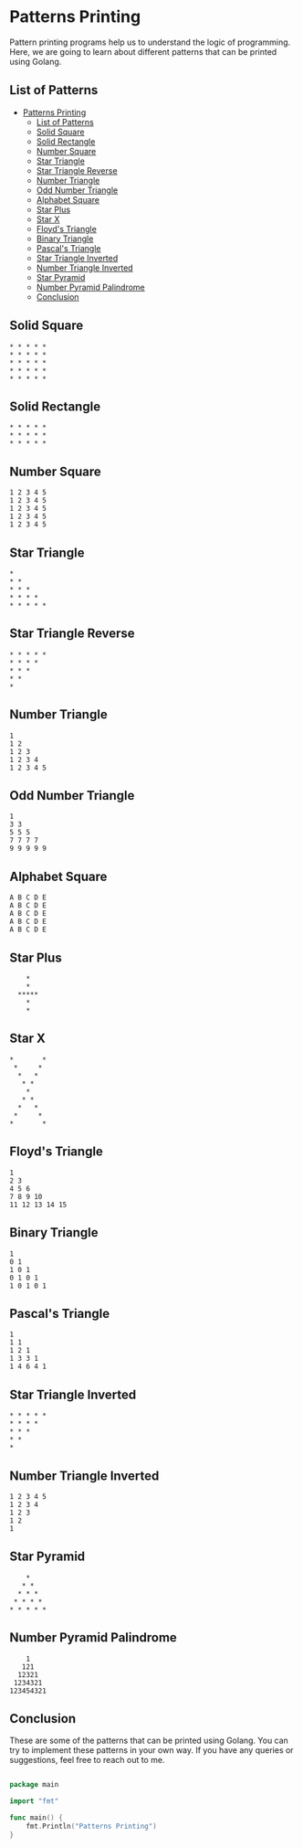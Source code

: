 # Patterns Printing

Pattern printing programs help us to understand the logic of programming. Here, we are going to learn about different patterns that can be printed using Golang.

## List of Patterns

- [Patterns Printing](#patterns-printing)
  - [List of Patterns](#list-of-patterns)
  - [Solid Square](#solid-square)
  - [Solid Rectangle](#solid-rectangle)
  - [Number Square](#number-square)
  - [Star Triangle](#star-triangle)
  - [Star Triangle Reverse](#star-triangle-reverse)
  - [Number Triangle](#number-triangle)
  - [Odd Number Triangle](#odd-number-triangle)
  - [Alphabet Square](#alphabet-square)
  - [Star Plus](#star-plus)
  - [Star X](#star-x)
  - [Floyd's Triangle](#floyds-triangle)
  - [Binary Triangle](#binary-triangle)
  - [Pascal's Triangle](#pascals-triangle)
  - [Star Triangle Inverted](#star-triangle-inverted)
  - [Number Triangle Inverted](#number-triangle-inverted)
  - [Star Pyramid](#star-pyramid)
  - [Number Pyramid Palindrome](#number-pyramid-palindrome)
  - [Conclusion](#conclusion)

## Solid Square

```plaintext
* * * * *
* * * * *
* * * * *
* * * * *
* * * * *
```

## Solid Rectangle

```plaintext
* * * * *
* * * * *
* * * * *
```

## Number Square

```plaintext
1 2 3 4 5
1 2 3 4 5
1 2 3 4 5
1 2 3 4 5
1 2 3 4 5
```

## Star Triangle

```plaintext
*
* *
* * *
* * * *
* * * * *
```

## Star Triangle Reverse

```plaintext
* * * * *
* * * *
* * *
* *
*
```

## Number Triangle

```plaintext
1
1 2
1 2 3
1 2 3 4
1 2 3 4 5
```

## Odd Number Triangle

```plaintext
1
3 3
5 5 5
7 7 7 7
9 9 9 9 9
```

## Alphabet Square

```plaintext
A B C D E
A B C D E
A B C D E
A B C D E
A B C D E
```

## Star Plus

```plaintext
    *
    *
  *****
    *
    *
```

## Star X

```plaintext
*       *
 *     *
  *   *
   * *
    *
   * *
  *   *
 *     *
*       *
```

## Floyd's Triangle

```plaintext
1
2 3
4 5 6
7 8 9 10
11 12 13 14 15
```

## Binary Triangle

```plaintext
1
0 1
1 0 1
0 1 0 1
1 0 1 0 1
```

## Pascal's Triangle

```plaintext
1
1 1
1 2 1
1 3 3 1
1 4 6 4 1
```

## Star Triangle Inverted

```plaintext
* * * * *
* * * *
* * *
* *
*
```

## Number Triangle Inverted

```plaintext
1 2 3 4 5
1 2 3 4
1 2 3
1 2
1
```

## Star Pyramid

```plaintext
    *
   * *
  * * *
 * * * *
* * * * *
```

## Number Pyramid Palindrome

```plaintext
    1
   121
  12321
 1234321
123454321
```

## Conclusion

These are some of the patterns that can be printed using Golang. You can try to implement these patterns in your own way. If you have any queries or suggestions, feel free to reach out to me.

```go

package main

import "fmt"

func main() {
    fmt.Println("Patterns Printing")
}

```
